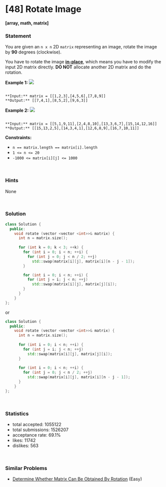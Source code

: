 # [48] Rotate Image

**[array, math, matrix]**

### Statement

You are given an `n x n` 2D `matrix` representing an image, rotate the image by **90** degrees (clockwise).

You have to rotate the image [**in-place**](https://en.wikipedia.org/wiki/In-place_algorithm), which means you have to modify the input 2D matrix directly. **DO NOT** allocate another 2D matrix and do the rotation.


**Example 1:**
![](https://assets.leetcode.com/uploads/2020/08/28/mat1.jpg)

```

**Input:** matrix = [[1,2,3],[4,5,6],[7,8,9]]
**Output:** [[7,4,1],[8,5,2],[9,6,3]]

```

**Example 2:**
![](https://assets.leetcode.com/uploads/2020/08/28/mat2.jpg)

```

**Input:** matrix = [[5,1,9,11],[2,4,8,10],[13,3,6,7],[15,14,12,16]]
**Output:** [[15,13,2,5],[14,3,4,1],[12,6,8,9],[16,7,10,11]]

```

**Constraints:**
* `n == matrix.length == matrix[i].length`
* `1 <= n <= 20`
* `-1000 <= matrix[i][j] <= 1000`


<br>

### Hints

None

<br>

### Solution

```cpp
class Solution {
  public:
    void rotate (vector <vector <int>>& matrix) {
      int n = matrix.size();
      
      for (int k = 0; k < 3; ++k) {
        for (int i = 0; i < n; ++i) {
          for (int j = 0; j < n / 2; ++j)
            std::swap(matrix[i][j], matrix[i][n - j - 1]);
        }

        for (int i = 0; i < n; ++i) {
          for (int j = i; j < n; ++j)
            std::swap(matrix[i][j], matrix[j][i]);
        }
      }
    }
};
```

or

```cpp
class Solution {
  public:
    void rotate (vector <vector <int>>& matrix) {
      int n = matrix.size();
      
      for (int i = 0; i < n; ++i) {
        for (int j = i; j < n; ++j)
          std::swap(matrix[i][j], matrix[j][i]);
      }
      
      for (int i = 0; i < n; ++i) {
        for (int j = 0; j < n / 2; ++j)
          std::swap(matrix[i][j], matrix[i][n - j - 1]);
      }
    }
};
```

<br>

### Statistics

- total accepted: 1055122
- total submissions: 1526207
- acceptance rate: 69.1%
- likes: 11742
- dislikes: 563

<br>

### Similar Problems

- [Determine Whether Matrix Can Be Obtained By Rotation](https://leetcode.com/problems/determine-whether-matrix-can-be-obtained-by-rotation) (Easy)
